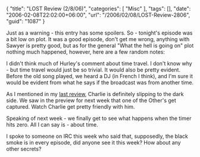 {
	"title": "LOST Review (2/8/06)",
	"categories": [
		"Misc"
	],
	"tags": [],
	"date": "2006-02-08T22:02:00+06:00",
	"url": "/2006/02/08/LOST-Review-2806",
	"guid": "1087"
}

Just as a warning - this entry has some spoilers. So - tonight's episode was  a bit low on plot. It was a good episode, don't get me wrong, anything with Sawyer is pretty good, but as for the general "What the hell is going on" plot nothing much happened, however, here are a few random notes:

I didn't think much of Hurley's comment about time travel. I don't know why - but time travel would just be so trivial. It would also be pretty evident. Before the old song played, we heard a DJ (in French I think), and I'm sure it would be evident from what he says if the broadcast was from another time. 

As I mentioned in my <a href="http://ray.camdenfamily.com/index.cfm/2006/1/26/LOST-Review-for-125-Spoilers">last review</a>, Charlie is definitely slipping to the dark side. We saw in the preview for next week that one of the Other's get captured. Watch Charlie get pretty friendly with him.

Speaking of next week - we finally get to see what happens when the timer hits zero. All I can say is - about time. 

I spoke to someone on IRC this week who said that, supposedly, the black smoke is in every episode, did anyone see it this week? How about any other secrets?